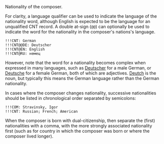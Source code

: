 

<tr>
<td>
<a name="CNT"></a>
</td>
<td markdown="1">
<span class="reference-summary">
	Nationality of the composer.
</span>

For clarity, a language qualifier can be used to indicate the
language of the nationality word, although English is expected to
be the language for an unqualified <span class="refname">CNT</span>
record. A double at-sign (`@@`) can optionally be used to indicate
the word for the nationality in the composer's nations's language.

```
!!!CNT: German
!!!CNT@@DE: Deutscher
!!!CNT@EN: English
!!!CNT@RU: немец
```

However, note that the word for a nationality becomes complex when
expressed in many languages, such as [Deutscher](https://en.wiktionary.org/wiki/Deutscher#German)
for a male German, or [Deutsche](https://en.wiktionary.org/wiki/Deutsche#German)
for a female German, both of which are adjectives.
[Deutch](https://en.wiktionary.org/wiki/Deutsch#German) is the noun, but typically
this means the German language rather than the German nationality.

In cases where the composer changes nationality, successive nationalities 
should be listed in chronological order separated by semicolons:

```
!!!COM: Stravinsky, Igor
!!!CNT: Russian; French; American
```

When the composer is born with dual-citizenship, then separate the 
(first) nationalities with a comma, with the more strongly associated
nationality first (such as for country in which the composer was born
or where the composer lived longer).

</td></tr>


